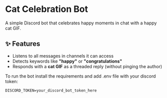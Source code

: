 # Cat Celebration Bot

A simple Discord bot that celebrates happy moments in chat with a happy cat GIF. 

## ✨ Features
- Listens to all messages in channels it can access  
- Detects keywords like **"happy"** or **"congratulations"**  
- Responds with a **cat GIF** as a threaded reply (without pinging the author)  

To run the bot install the requirements and add .env file with your discord token:

```
DISCORD_TOKEN=your_discord_bot_token_here
```
